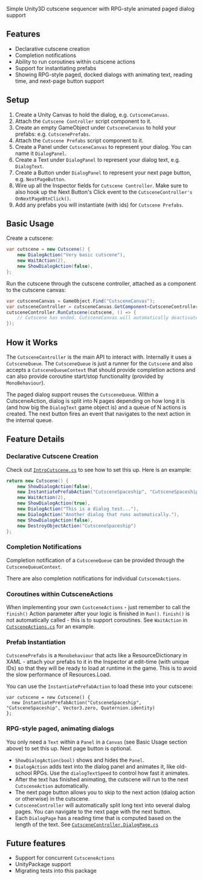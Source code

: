 Simple Unity3D cutscene sequencer with RPG-style animated paged dialog support

## Features

* Declarative cutscene creation
* Completion notifications
* Ability to run coroutines within cutscene actions
* Support for instantiating prefabs
* Showing RPG-style paged, docked dialogs with animating text, reading time, and next-page button support


## Setup

1. Create a Unity Canvas to hold the dialog, e.g. `CutsceneCanvas`.
1. Attach the `Cutscene Controller` script component to it.
1. Create an empty GameObject under `CutsceneCanvas` to hold your prefabs: e.g. `CutscenePrefabs`.
1. Attach the `Cutscene Prefabs` script component to it.
1. Create a Panel under `CutsceneCanvas` to represent your dialog. You can name it `DialogPanel`.
1. Create a Text under `DialogPanel` to represent your dialog text, e.g. `DialogText`.
1. Create a Button under `DialogPanel` to represent your next page button, e.g. `NextPageButton`.
1. Wire up all the Inspector fields for `Cutscene Controller`. Make sure to also hook up the Next Button's Click event to the `CutsceneController's` `OnNextPageBtnClick()`.
1. Add any prefabs you will instantiate (with ids) for `Cutscene Prefabs`.


## Basic Usage

Create a cutscene:
```c#
var cutscene = new Cutscene() {
    new DialogAction("Very basic cutscene"),
    new WaitAction(2),
    new ShowDialogAction(false),
};
```

Run the cutscene through the cutscene controller, attached as a component to the cutscene canvas:
```c#
var cutsceneCanvas = GameObject.Find("CutsceneCanvas");
var cutsceneController = cutsceneCanvas.GetComponent<CutsceneController>();
cutsceneController.RunCutscene(cutscene, () => {
    // Cutscene has ended. CutsceneCanvas will automatically deactivate. Open another panel, etc.
});
```


## How it Works

The `CutsceneController` is the main API to interact with. Internally it uses a `CutsceneQueue`. The `CutsceneQueue` is just a runner for the `Cutscene` and also accepts a `CutsceneQueueContext` that should provide completion actions and can also provide coroutine start/stop functionality (provided by `MonoBehaviour`).

The paged dialog support reuses the `CutsceneQueue`. Within a CutsceneAction, dialog is split into N pages depending on how long it is (and how big the `DialogText` game object is) and a queue of N actions is created. The next button fires an event that navigates to the next action in the internal queue.

## Feature Details

### Declarative Cutscene Creation
Check out [`IntroCutscene.cs`](https://github.com/adiun/unity-rpgcutscene/blob/master/IntroCutscene.cs) to see how to set this up. Here is an example:

```c#
return new Cutscene() {
    new ShowDialogAction(false),
    new InstantiatePrefabAction("CutsceneSpaceship", "CutsceneSpaceship", Vector3.zero, Quaternion.identity),
    new WaitAction(2),
    new ShowDialogAction(true),
    new DialogAction("This is a dialog test..."),
    new DialogAction("Another dialog that runs automatically."),
    new ShowDialogAction(false),
    new DestroyObjectAction("CutsceneSpaceship")
};
```


### Completion Notifications
Completion notification of a `CutsceneQueue` can be provided through the `CutsceneQueueContext`. 

There are also completion notifications for individual `CutsceneActions`. 


### Coroutines within CutsceneActions
When implementing your own `CustceneActions` - just remember to call the `finish()` Action parameter after your logic is finished in `Run()`. `finish()` is not automatically called - this is to support coroutines. See `WaitAction` in [`CutsceneActions.cs`](https://github.com/adiun/unity-rpgcutscene/blob/master/CutsceneActions.cs) for an example.


### Prefab Instantiation
`CutscenePrefabs` is a `Monobehaviour` that acts like a ResourceDictionary in XAML - attach your prefabs to it in the Inspector at edit-time (with unique IDs) so that they will be ready to load at runtime in the game. This is to avoid the slow performance of Resources.Load. 

You can use the `InstantiatePrefabAction` to load these into your cutscene:
```
var cutscene = new Cutscene() {
  new InstantiatePrefabAction("CutsceneSpaceship", "CutsceneSpaceship", Vector3.zero, Quaternion.identity)
};
```


### RPG-style paged, animating dialogs
You only need a `Text` within a `Panel` in a `Canvas` (see Basic Usage section above) to set this up. Next page button is optional.

* `ShowDialogAction(bool)` shows and hides the `Panel`. 
* `DialogAction` adds text into the dialog panel and animates it, like old-school RPGs. Use the `dialogTextSpeed` to control how fast it animates. 
* After the text has finished animating, the cutscene will run to the next `CutsceneAction` automatically.
* The next page button allows you to skip to the next action (dialog action or otherwise) in the cutscene. 
* `CutsceneController` will automatically split long text into several dialog pages. You can navigate to the next page with the next button.
* Each `DialogPage` has a reading time that is computed based on the length of the text. See [`CutsceneController.DialogPage.cs`](https://github.com/adiun/unity-rpgcutscene/blob/master/CutsceneController.DialogPage.cs)


## Future features
* Support for concurrent `CutsceneActions`
* UnityPackage support
* Migrating tests into this package


